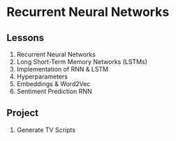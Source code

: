 # Recurrent Neural Networks

## Lessons

1. Recurrent Neural Networks
1. Long Short-Term Memory Networks (LSTMs)
1. Implementation of RNN & LSTM 
1. Hyperparameters
1. Embeddings & Word2Vec
1. Sentiment Prediction RNN

## Project

1. Generate TV Scripts
